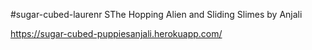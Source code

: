 #sugar-cubed-laurenr
SThe Hopping Alien and Sliding Slimes by Anjali

https://sugar-cubed-puppiesanjali.herokuapp.com/